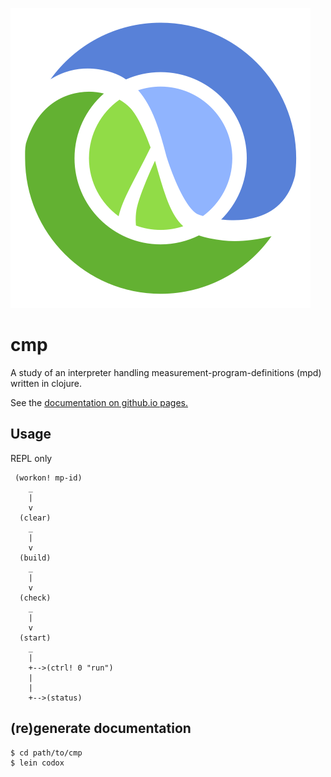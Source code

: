 ![cmp](./Clojure_logo.png)

# cmp

A study of an interpreter handling
measurement-program-definitions (mpd)
written in clojure.

See the [documentation on github.io pages.](https://wactbprot.github.io/cmp/)


## Usage

REPL only

```
 (workon! mp-id)
    _
    |
    v
  (clear)
    _
    |
    v
  (build)
    _
    |
    v
  (check)
    _
    |
    v
  (start)
    _
    |
    +-->(ctrl! 0 "run")
    |
    |
    +-->(status)
```

## (re)generate documentation

```shell
$ cd path/to/cmp
$ lein codox
```
